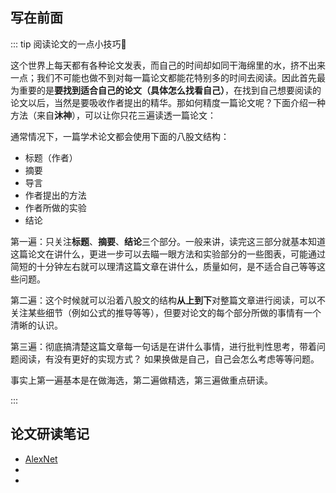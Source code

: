 ## 写在前面

::: tip 阅读论文的一点小技巧:thinking:

这个世界上每天都有各种论文发表，而自己的时间却如同干海绵里的水，挤不出来一点；我们不可能也做不到对每一篇论文都能花特别多的时间去阅读。因此首先最为重要的是**要找到适合自己的论文（具体怎么找看自己）**，在找到自己想要阅读的论文以后，当然是要吸收作者提出的精华。那如何精度一篇论文呢？下面介绍一种方法（来自**沐神**），可以让你只花三遍读透一篇论文：

通常情况下，一篇学术论文都会使用下面的八股文结构：

+ 标题（作者）
+ 摘要
+ 导言
+ 作者提出的方法
+ 作者所做的实验
+ 结论

第一遍：只关注**标题**、**摘要**、**结论**三个部分。一般来讲，读完这三部分就基本知道这篇论文在讲什么，更进一步可以去瞄一眼方法和实验部分的一些图表，可能通过简短的十分钟左右就可以理清这篇文章在讲什么，质量如何，是不适合自己等等这些问题。

第二遍：这个时候就可以沿着八股文的结构**从上到下**对整篇文章进行阅读，可以不关注某些细节（例如公式的推导等等），但要对论文的每个部分所做的事情有一个清晰的认识。

第三遍：彻底搞清楚这篇文章每一句话是在讲什么事情，进行批判性思考，带着问题阅读，有没有更好的实现方式？ 如果换做是自己，自己会怎么考虑等等问题。

事实上第一遍基本是在做海选，第二遍做精选，第三遍做重点研读。

:::

## 论文研读笔记

+ [AlexNet](./paper/AlexNet)
+ 
+ 